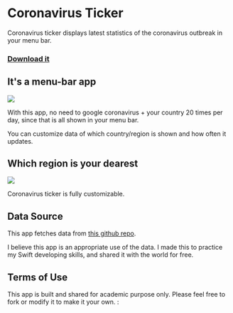 # Coronavirus Ticker

Coronavirus ticker displays latest statistics of the coronavirus outbreak in your menu bar.

### [Download it](https://github.com/EonYang/CoronavirusTicker/releases/download/v1.02-lw/CoronavirusTicker.app.1.02.zip)

## It's a menu-bar app

<image src="docs/ScreenShots/ScreenShot_1.png" />

With this app, no need to google coronavirus + your country 20 times per day, since that is all shown in your menu bar.

You can customize data of which country/region is shown and how often it updates.

## Which region is your dearest

<image src="docs/ScreenShots/ScreenShot_2.png" />

Coronavirus ticker is fully customizable.

## Data Source

This app fetches data from [this github repo](https://github.com/CSSEGISandData/COVID-19).

I believe this app is an appropriate use of the data. I made this to practice my Swift developing skills, and shared it with the world for free.

## Terms of Use

This app is built and shared for academic purpose only. Please feel free to fork or modify it to make it your own.
:
